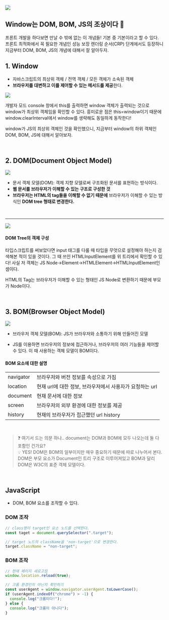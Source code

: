![](https://velog.velcdn.com/images/soopy368/post/7d285e93-3618-4921-a659-30cae6d40efd/image.png)

## Window는 DOM, BOM, JS의 조상이다 👴

프론트 개발을 하다보면 만날 수 밖에 없는 이 개념들! 기본 중 기본이라고 할 수 있다.
프론트 최적화에서 꼭 필요한 개념인 성능 보장 렌더링 순서(CRP) 단계에서도 등장하니 지금부터 DOM, BOM, JS의 개념에 대해서 잘 알아두자.

## 1. Window

- 자바스크립트의 최상위 객체 / 전역 객체 / 모든 객체가 소속된 객체
- **브라우저를 대변하고 이를 제어할 수 있는 메서드를 제공**한다.

![](https://velog.velcdn.com/images/soopy368/post/b49c3b17-b668-4f97-aa65-0ed25d55bf14/image.png)

개발자 모드 console 창에서 this를 출력하면 window 객체가 출력되는 것으로 window가 최상위 객체임을 확인할 수 있다.
흥미로운 점은 this=window이기 때문에 window.clearInterval에서 window를 생략해도 동일하게 동작한다!

window가 JS의 최상위 객체인 것을 확인했으니, 지금부터 window의 하위 객체인 DOM, BOM, JS에 대해서 알아보자.

<br>

## 2. DOM(Document Object Model)

![](https://velog.velcdn.com/images/soopy368/post/77f12ba8-8d42-47e0-9972-f330224ce96c/image.png)

- 문서 객체 모델(DOM): 객제 지향 모델로써 구조화된 문서를 표현하는 방식이다.
- **웹 문서를 브라우저가 이해할 수 있는 구조로 구성한 것**
- **브라우저는 HTML의 tag들을 이해할 수 없기 때문에** 브라우저가 이해할 수 있는 방식인 **DOM tree 형태로 변경한다.**

<br>

---

![](https://velog.velcdn.com/images/soopy368/post/b9bfe36b-9d37-468c-92c8-6d7670a50673/image.png)

#### DOM Tree의 객체 구성

타입스크립트를 써보았다면 input 태그를 다룰 때 타입을 무엇으로 설정해야 하는지 검색해본 적이 있을 것이다. 그 때 쓰인 HTMLInputElement를 위 트리에서 확인할 수 있다! 사실 저 객체는 JS Node->Element->HTMLElement->HTMLInputElement인 셈이다.

HTML의 Tag는 브라우저가 이해할 수 있는 형태인 JS Node로 변환하기 때문에 부모가 Node이다.

<br>

## 3. BOM(Browser Object Model)

![](https://velog.velcdn.com/images/soopy368/post/4929d568-a523-4e60-8471-727012e483b1/image.jpeg)

- 브라우저 객체 모델(BOM): JS가 브라우저와 소통하기 위해 만들어진 모델

- JS를 이용하면 브라우저의 정보에 접근하거나, 브라우저의 여러 기능들을 제어할 수 있다. 이 때 사용하는 객체 모델이 BOM이다.

#### BOM 요소에 대한 설명

<table>
<tbody>
<tr>
<td>navigator</td>
<td>브라우저와 버전 정보를 속성으로 가짐</td>
</tr>
<tr>
<td>location</td>
<td>현재 url에 대한 정보, 브라우저에서 사용자가 요청하는 url</td>
</tr>
<td>document</td>
<td>현재 문서에 대한 정보</td>
</tr>
<tr>
<td>screen</td>
<td>브라우저의 외부 환경에 대한 정보를 제공</td>
</tr>
<tr>
<td>history</td>
<td>현재의 브라우저가 접근했던 url history</td>
</tr>

</tbody>
</table>

<br>

> ❓ 여기서 드는 의문 하나..
> document는 DOM과 BOM에 모두 나오는데 둘 다 포함인 건가요? <br>
> 💡 YES!
> DOM은 BOM의 일부이지만 매우 중요하기 때문에 따로 나누어서 본다.
> DOM은 부모 요소가 Document인 트리 구조로 이루어져있고 BOM과 달리 DOM은 W3C의 표준 객체 모델이다.

<br>

## JavaScript

- DOM, BOM 요소를 조작할 수 있다.

### DOM 조작

```javascript
// class명이 target인 요소 노드를 선택한다.
const taget = document.querySelector(".target");

// target 노드의 className을 'non-target'으로 변경한다.
target.className = "non-target";
```

### BOM 조작

```javascript
// 현재 페이지 새로고침
window.location.reload(true);

// 크롬 환경인지 아닌지 확인하기
const userAgent = window.navigator.userAgent.toLowerCase();
if (userAgent.indexOf("chrome") > -1) {
  console.log("크롬이다!");
} else {
  console.log("크롬이 아니다");
}
```
